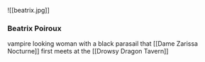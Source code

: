 
![[beatrix.jpg]]

### Beatrix Poiroux

vampire looking woman with a black parasail that [[Dame Zarissa Nocturne]] first meets at the [[Drowsy Dragon Tavern]]
